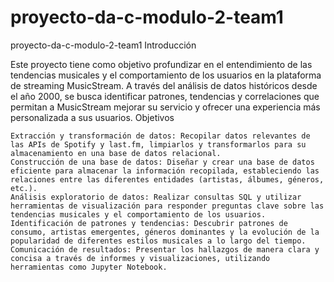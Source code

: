 # proyecto-da-c-modulo-2-team1

proyecto-da-c-modulo-2-team1
Introducción

Este proyecto tiene como objetivo profundizar en el entendimiento de las tendencias musicales y el comportamiento de los usuarios en la plataforma de streaming MusicStream. A través del análisis de datos históricos desde el año 2000, se busca identificar patrones, tendencias y correlaciones que permitan a MusicStream mejorar su servicio y ofrecer una experiencia más personalizada a sus usuarios.
Objetivos

    Extracción y transformación de datos: Recopilar datos relevantes de las APIs de Spotify y last.fm, limpiarlos y transformarlos para su almacenamiento en una base de datos relacional.
    Construcción de una base de datos: Diseñar y crear una base de datos eficiente para almacenar la información recopilada, estableciendo las relaciones entre las diferentes entidades (artistas, álbumes, géneros, etc.).
    Análisis exploratorio de datos: Realizar consultas SQL y utilizar herramientas de visualización para responder preguntas clave sobre las tendencias musicales y el comportamiento de los usuarios.
    Identificación de patrones y tendencias: Descubrir patrones de consumo, artistas emergentes, géneros dominantes y la evolución de la popularidad de diferentes estilos musicales a lo largo del tiempo.
    Comunicación de resultados: Presentar los hallazgos de manera clara y concisa a través de informes y visualizaciones, utilizando herramientas como Jupyter Notebook.
